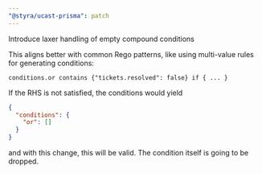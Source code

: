 ```yaml
---
"@styra/ucast-prisma": patch
---
```


Introduce laxer handling of empty compound conditions

This aligns better with common Rego patterns, like using multi-value
rules for generating conditions:

```rego
conditions.or contains {"tickets.resolved": false} if { ... }
```

If the RHS is not satisfied, the conditions would yield

```json
{
  "conditions": {
    "or": []
  }
}
```

and with this change, this will be valid. The condition itself is
going to be dropped.
